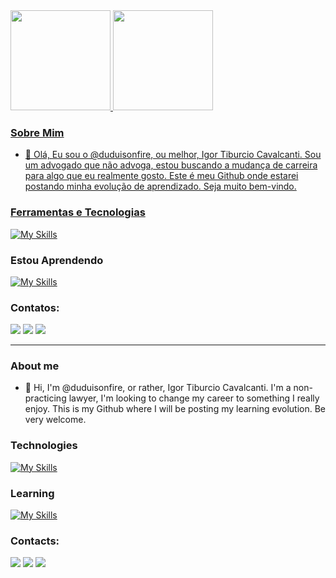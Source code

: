 <div>
<a href="https://github.com/duduisonfire">
<img height="160em" src="https://github-readme-stats.vercel.app/api/top-langs/?username=duduisonfire&layout=compact&langs_count=7&theme=dracula"/>
<img height="160em" src="https://github-readme-stats.vercel.app/api?username=duduisonfire&show_icons=true&theme=dracula&include_all_commits=true&count_private=true"/>
</div>

### Sobre Mim

- 👋 Olá, Eu sou o @duduisonfire, ou melhor, Igor Tiburcio Cavalcanti.
Sou um advogado que não advoga, estou buscando a mudança de carreira 
para algo que eu realmente gosto. Este é meu Github onde estarei postando
minha evolução de aprendizado. Seja muito bem-vindo.

### Ferramentas e Tecnologias
 
[![My Skills](https://skills.thijs.gg/icons?i=html,css,js,git,bootstrap,tailwind,nodejs,mongodb,express,mysql,react)](https://github.com/duduisonfire/)

### Estou Aprendendo
 
[![My Skills](https://skills.thijs.gg/icons?i=ts,csharp)](https://github.com/duduisonfire/)

### Contatos:

<div>
<a href="https://instagram.com/igor.tiburcio.cs" target="_blank"><img src="https://img.shields.io/badge/-Instagram-%23E4405F?style=for-the-badge&logo=instagram&logoColor=white" target="_blank"></a>
<a href = "mailto:igor.tiburcio.cs@outlook.com"><img src="https://img.shields.io/badge/Gmail-D14836?style=for-the-badge&logo=gmail&logoColor=white" target="_blank"></a>
<a href="https://www.linkedin.com/in/igor-tib%C3%BArcio-cavalcanti-758096120/" target="_blank"><img src="https://img.shields.io/badge/-LinkedIn-%230077B5?style=for-the-badge&logo=linkedin&logoColor=white" target="_blank"></a>   
</div>

---
### About me

- 👋 Hi, I'm @duduisonfire, or rather, Igor Tiburcio Cavalcanti.
I'm a non-practicing lawyer, I'm looking to change my career to something I really enjoy. 
This is my Github where I will be posting my learning evolution. Be very welcome.

### Technologies

[![My Skills](https://skills.thijs.gg/icons?i=html,css,js,git,bootstrap,tailwind,nodejs,mongodb,express,mysql,react)](https://github.com/duduisonfire/)

### Learning
 
[![My Skills](https://skills.thijs.gg/icons?i=ts,csharp)](https://github.com/duduisonfire/)

### Contacts:

<div>
<a href="https://instagram.com/igor.tiburcio.cs" target="_blank"><img src="https://img.shields.io/badge/-Instagram-%23E4405F?style=for-the-badge&logo=instagram&logoColor=white" target="_blank"></a>
<a href = "mailto:igor.tiburcio.cs@outlook.com"><img src="https://img.shields.io/badge/Gmail-D14836?style=for-the-badge&logo=gmail&logoColor=white" target="_blank"></a>
<a href="https://www.linkedin.com/in/igor-tib%C3%BArcio-cavalcanti-758096120/" target="_blank"><img src="https://img.shields.io/badge/-LinkedIn-%230077B5?style=for-the-badge&logo=linkedin&logoColor=white" target="_blank"></a>   
</div>


 

